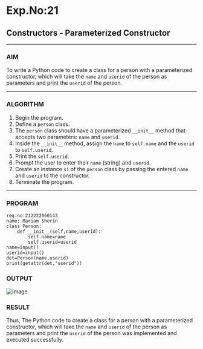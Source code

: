 # Exp.No:21  
## Constructors - Parameterized Constructor

---

### AIM  
To write a Python code to create a class for a person with a parameterized constructor, which will take the `name` and `userid` of the person as parameters and print the `userid` of the person.

---

### ALGORITHM

1. Begin the program.  
2. Define a `person` class.  
3. The `person` class should have a parameterized `__init__` method that accepts two parameters: `name` and `userid`.  
4. Inside the `__init__` method, assign the `name` to `self.name` and the `userid` to `self.userid`.  
5. Print the `self.userid`.  
6. Prompt the user to enter their `name` (string) and `userid`.  
7. Create an instance `s1` of the `person` class by passing the entered `name` and `userid` to the constructor.  
8. Terminate the program.

---

### PROGRAM

```
reg.no:212222060143
name: Mariam Sherin
class Person:
    def __init__(self,name,userid):
        self.name=name
        self.userid=userid
name=input()
userid=input()
det=Person(name,userid)
print(getattr(det,"userid"))
```

### OUTPUT
![image](https://github.com/user-attachments/assets/ed26c6c8-51e4-42c3-b1ac-3030ae856fa9)


### RESULT
Thus, The Python code to create a class for a person with a parameterized constructor, which will take the `name` and `userid` of the person as parameters and print the `userid` of the person was implemented and executed successfully.
